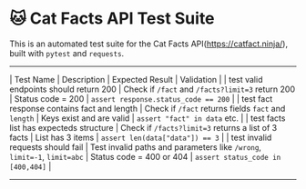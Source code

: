 # 🐱 Cat Facts API Test Suite

This is an automated test suite for the Cat Facts API(https://catfact.ninja/), built with `pytest` and `requests`.

---

| Test Name                        | Description                                                                 | Expected Result                  | Validation |
| test valid endpoints should return 200 | Check if `/fact` and `/facts?limit=3` return 200                      | Status code = 200                | `assert response.status_code == 200` |
| test fact response contains fact and length | Check if `/fact` returns fields `fact` and `length`              | Keys exist and are valid         | `assert "fact" in data` etc.   |
| test facts list has expecteds structure | Check if `/facts?limit=3` returns a list of 3 facts                  | List has 3 items                 | `assert len(data["data"]) == 3` |
| test invalid requests should fail | Test invalid paths and parameters like `/wrong`, `limit=-1`, `limit=abc`   | Status code = 400 or 404         | `assert status_code in [400,404]` |

---
